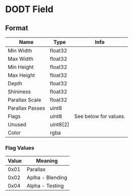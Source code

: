 DODT Field
==========

## Format

Name | Type | Info
-----|------|-----
Min Width | float32 |
Max Width | float32 |
Min Height | float32 |
Max Height | float32 |
Depth | float32 |
Shininess | float32 |
Parallax Scale | float32 |
Parallax Passes | uint8 |
Flags | uint8 | See below for values.
Unused | uint8[2] | 
Color | rgba |
 
### Flag Values

Value | Meaning
------|--------
0x01 | Parallax
0x02 | Aplha - Blending
0x04 | Alpha - Testing
